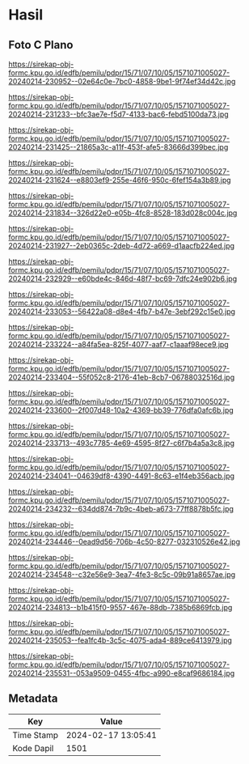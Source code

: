 # Hasil

## Foto C Plano

https://sirekap-obj-formc.kpu.go.id/edfb/pemilu/pdpr/15/71/07/10/05/1571071005027-20240214-230952--02e64c0e-7bc0-4858-9be1-9f74ef34d42c.jpg

https://sirekap-obj-formc.kpu.go.id/edfb/pemilu/pdpr/15/71/07/10/05/1571071005027-20240214-231233--bfc3ae7e-f5d7-4133-bac6-febd5100da73.jpg

https://sirekap-obj-formc.kpu.go.id/edfb/pemilu/pdpr/15/71/07/10/05/1571071005027-20240214-231425--21865a3c-a11f-453f-afe5-83666d399bec.jpg

https://sirekap-obj-formc.kpu.go.id/edfb/pemilu/pdpr/15/71/07/10/05/1571071005027-20240214-231624--e8803ef9-255e-46f6-950c-6fef154a3b89.jpg

https://sirekap-obj-formc.kpu.go.id/edfb/pemilu/pdpr/15/71/07/10/05/1571071005027-20240214-231834--326d22e0-e05b-4fc8-8528-183d028c004c.jpg

https://sirekap-obj-formc.kpu.go.id/edfb/pemilu/pdpr/15/71/07/10/05/1571071005027-20240214-231927--2eb0365c-2deb-4d72-a669-d1aacfb224ed.jpg

https://sirekap-obj-formc.kpu.go.id/edfb/pemilu/pdpr/15/71/07/10/05/1571071005027-20240214-232929--e60bde4c-846d-48f7-bc69-7dfc24e902b6.jpg

https://sirekap-obj-formc.kpu.go.id/edfb/pemilu/pdpr/15/71/07/10/05/1571071005027-20240214-233053--56422a08-d8e4-4fb7-b47e-3ebf292c15e0.jpg

https://sirekap-obj-formc.kpu.go.id/edfb/pemilu/pdpr/15/71/07/10/05/1571071005027-20240214-233224--a84fa5ea-825f-4077-aaf7-c1aaaf98ece9.jpg

https://sirekap-obj-formc.kpu.go.id/edfb/pemilu/pdpr/15/71/07/10/05/1571071005027-20240214-233404--55f052c8-2176-41eb-8cb7-06788032516d.jpg

https://sirekap-obj-formc.kpu.go.id/edfb/pemilu/pdpr/15/71/07/10/05/1571071005027-20240214-233600--2f007d48-10a2-4369-bb39-776dfa0afc6b.jpg

https://sirekap-obj-formc.kpu.go.id/edfb/pemilu/pdpr/15/71/07/10/05/1571071005027-20240214-233713--493c7785-4e69-4595-8f27-c6f7b4a5a3c8.jpg

https://sirekap-obj-formc.kpu.go.id/edfb/pemilu/pdpr/15/71/07/10/05/1571071005027-20240214-234041--04639df8-4390-4491-8c63-e1f4eb356acb.jpg

https://sirekap-obj-formc.kpu.go.id/edfb/pemilu/pdpr/15/71/07/10/05/1571071005027-20240214-234232--634dd874-7b9c-4beb-a673-77ff8878b5fc.jpg

https://sirekap-obj-formc.kpu.go.id/edfb/pemilu/pdpr/15/71/07/10/05/1571071005027-20240214-234446--0ead9d56-706b-4c50-8277-032310526e42.jpg

https://sirekap-obj-formc.kpu.go.id/edfb/pemilu/pdpr/15/71/07/10/05/1571071005027-20240214-234548--c32e56e9-3ea7-4fe3-8c5c-09b91a8657ae.jpg

https://sirekap-obj-formc.kpu.go.id/edfb/pemilu/pdpr/15/71/07/10/05/1571071005027-20240214-234813--b1b415f0-9557-467e-88db-7385b6869fcb.jpg

https://sirekap-obj-formc.kpu.go.id/edfb/pemilu/pdpr/15/71/07/10/05/1571071005027-20240214-235053--fea1fc4b-3c5c-4075-ada4-889ce6413979.jpg

https://sirekap-obj-formc.kpu.go.id/edfb/pemilu/pdpr/15/71/07/10/05/1571071005027-20240214-235531--053a9509-0455-4fbc-a990-e8caf9686184.jpg


## Metadata

| Key        | Value               |
| ---------- | ------------------- |
| Time Stamp | 2024-02-17 13:05:41 |
| Kode Dapil | 1501                |




